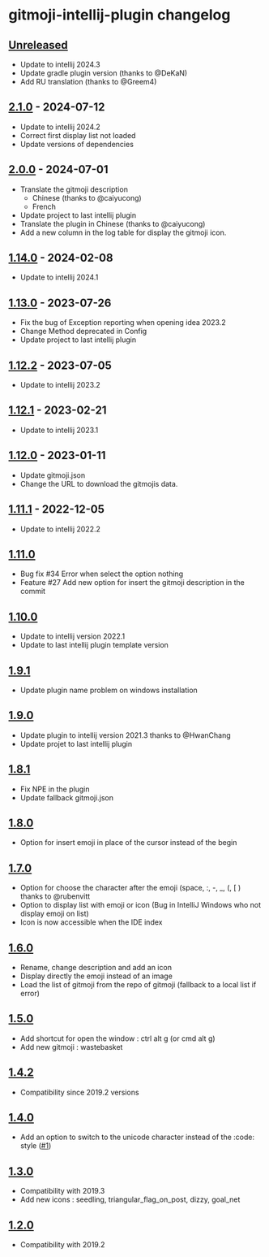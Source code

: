 <!-- Keep a Changelog guide -> https://keepachangelog.com -->

# gitmoji-intellij-plugin changelog

## [Unreleased]

- Update to intellij 2024.3
- Update gradle plugin version (thanks to @DeKaN)
- Add RU translation (thanks to @Greem4)

## [2.1.0] - 2024-07-12

- Update to intellij 2024.2
- Correct first display list not loaded
- Update versions of dependencies

## [2.0.0] - 2024-07-01

- Translate the gitmoji description
  - Chinese (thanks to @caiyucong)
  - French
- Update project to last intellij plugin
- Translate the plugin in Chinese (thanks to @caiyucong)
- Add a new column in the log table for display the gitmoji icon.

## [1.14.0] - 2024-02-08

- Update to intellij 2024.1

## [1.13.0] - 2023-07-26

- Fix the bug of Exception reporting when opening idea 2023.2
- Change Method deprecated in Config
- Update project to last intellij plugin

## [1.12.2] - 2023-07-05

- Update to intellij 2023.2

## [1.12.1] - 2023-02-21

- Update to intellij 2023.1

## [1.12.0] - 2023-01-11

- Update gitmoji.json
- Change the URL to download the gitmojis data.

## [1.11.1] - 2022-12-05

- Update to intellij 2022.2

## [1.11.0]

- Bug fix #34 Error when select the option nothing
- Feature #27 Add new option for insert the gitmoji description in the commit

## [1.10.0]

- Update to intellij version 2022.1
- Update to last intellij plugin template version

## [1.9.1]

- Update plugin name problem on windows installation

## [1.9.0]

- Update plugin to intellij version 2021.3 thanks to @HwanChang
- Update projet to last intellij plugin

## [1.8.1]

- Fix NPE in the plugin</li>
- Update fallback gitmoji.json</li>

## [1.8.0]

- Option for insert emoji in place of the cursor instead of the begin

## [1.7.0]

- Option for choose the character after the emoji (space, :, -, _, (, [ ) thanks to @rubenvitt
- Option to display list with emoji or icon (Bug in IntelliJ Windows who not display emoji on list)
- Icon is now accessible when the IDE index

## [1.6.0]

- Rename, change description and add an icon
- Display directly the emoji instead of an image
- Load the list of gitmoji from the repo of gitmoji (fallback to a local list if error)

## [1.5.0]

- Add shortcut for open the window : ctrl alt g (or cmd alt g)
- Add new gitmoji : wastebasket

## [1.4.2]

- Compatibility since 2019.2 versions

## [1.4.0]

- Add an option to switch to the unicode character instead of the :code: style (<a href="https://github.com/patou/gitmoji-intellij-plugin/issues/1">#1</a>)

## [1.3.0]

- Compatibility with 2019.3
- Add new icons : seedling, triangular_flag_on_post, dizzy, goal_net

## [1.2.0]

- Compatibility with 2019.2

[Unreleased]: https://github.com/patou/gitmoji-intellij-plugin/compare/v2.1.0...HEAD
[2.1.0]: https://github.com/patou/gitmoji-intellij-plugin/compare/v2.0.0...v2.1.0
[2.0.0]: https://github.com/patou/gitmoji-intellij-plugin/compare/v1.14.0...v2.0.0
[1.14.0]: https://github.com/patou/gitmoji-intellij-plugin/compare/v1.13.0...v1.14.0
[1.13.0]: https://github.com/patou/gitmoji-intellij-plugin/compare/v1.12.2...v1.13.0
[1.12.2]: https://github.com/patou/gitmoji-intellij-plugin/compare/v1.12.1...v1.12.2
[1.12.1]: https://github.com/patou/gitmoji-intellij-plugin/compare/v1.12.0...v1.12.1
[1.12.0]: https://github.com/patou/gitmoji-intellij-plugin/compare/v1.11.1...v1.12.0
[1.11.1]: https://github.com/patou/gitmoji-intellij-plugin/compare/v1.11.0...v1.11.1
[1.11.0]: https://github.com/patou/gitmoji-intellij-plugin/compare/v1.10.0...v1.11.0
[1.10.0]: https://github.com/patou/gitmoji-intellij-plugin/compare/v1.9.1...v1.10.0
[1.9.1]: https://github.com/patou/gitmoji-intellij-plugin/compare/v1.9.0...v1.9.1
[1.9.0]: https://github.com/patou/gitmoji-intellij-plugin/compare/v1.8.1...v1.9.0
[1.8.1]: https://github.com/patou/gitmoji-intellij-plugin/compare/v1.8.0...v1.8.1
[1.8.0]: https://github.com/patou/gitmoji-intellij-plugin/compare/v1.7.0...v1.8.0
[1.7.0]: https://github.com/patou/gitmoji-intellij-plugin/compare/v1.6.0...v1.7.0
[1.6.0]: https://github.com/patou/gitmoji-intellij-plugin/compare/v1.5.0...v1.6.0
[1.5.0]: https://github.com/patou/gitmoji-intellij-plugin/compare/v1.4.2...v1.5.0
[1.4.2]: https://github.com/patou/gitmoji-intellij-plugin/compare/v1.4.0...v1.4.2
[1.4.0]: https://github.com/patou/gitmoji-intellij-plugin/compare/v1.3.0...v1.4.0
[1.3.0]: https://github.com/patou/gitmoji-intellij-plugin/compare/v1.2.0...v1.3.0
[1.2.0]: https://github.com/patou/gitmoji-intellij-plugin/commits/v1.2.0
